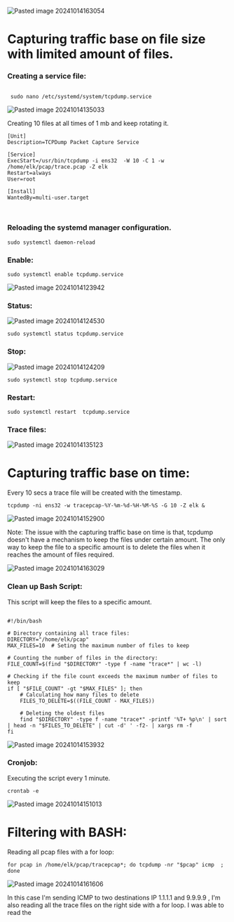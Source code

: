 


![Pasted image 20241014163054](https://github.com/user-attachments/assets/6e5b4b02-a994-4248-bce9-0631f5409575)




# Capturing traffic base on file size with limited amount of files.


### Creating a service file:

```

 sudo nano /etc/systemd/system/tcpdump.service

```


![Pasted image 20241014135033](https://github.com/user-attachments/assets/6806685f-6976-4526-8359-3efde79a3b88)




Creating 10 files at all times of 1 mb and keep rotating it.

```                                                                   
[Unit]
Description=TCPDump Packet Capture Service

[Service]
ExecStart=/usr/bin/tcpdump -i ens32  -W 10 -C 1 -w /home/elk/pcap/trace.pcap -Z elk
Restart=always
User=root

[Install]
WantedBy=multi-user.target



```

### Reloading the systemd manager configuration. 



```
sudo systemctl daemon-reload
```


### Enable:

```
sudo systemctl enable tcpdump.service
```


![Pasted image 20241014123942](https://github.com/user-attachments/assets/8ae1e58b-563f-46d9-94cf-3e86cb489470)



### Status:

![Pasted image 20241014124530](https://github.com/user-attachments/assets/154d7273-fb64-4dad-9e93-24753c86b2f9)

```
sudo systemctl status tcpdump.service

```

### Stop:


![Pasted image 20241014124209](https://github.com/user-attachments/assets/506ad85d-2188-476f-ae89-ca3f038de212)

```
sudo systemctl stop tcpdump.service

```


### Restart:

```
sudo systemctl restart  tcpdump.service

```

### Trace files:


![Pasted image 20241014135123](https://github.com/user-attachments/assets/2b2ca796-3302-4276-b082-abb8ff638b23)






# Capturing traffic base on time:



Every 10 secs a trace file will be created with the timestamp.

```
tcpdump -ni ens32 -w tracepcap-%Y-%m-%d-%H-%M-%S -G 10 -Z elk &  
```




![Pasted image 20241014152900](https://github.com/user-attachments/assets/a0ad3886-a0ef-41cf-b0ae-aa142e5009cd)


Note: The issue with the capturing traffic base on time is that, tcpdump doesn't have a mechanism to keep the files under certain amount.  The only way to keep the file to a specific amount is to delete the files when it reaches the amount of files required. 




![Pasted image 20241014163029](https://github.com/user-attachments/assets/c9d848c2-ecd5-473a-9a76-7c18d7ab78ae)


### Clean up Bash Script:

This script will keep the files to a specific amount.

```

#!/bin/bash

# Directory containing all trace files:
DIRECTORY="/home/elk/pcap"
MAX_FILES=10  # Seting the maximum number of files to keep

# Counting the number of files in the directory:
FILE_COUNT=$(find "$DIRECTORY" -type f -name "trace*" | wc -l)

# Checking if the file count exceeds the maximum number of files to keep
if [ "$FILE_COUNT" -gt "$MAX_FILES" ]; then
    # Calculating how many files to delete
    FILES_TO_DELETE=$((FILE_COUNT - MAX_FILES))

    # Deleting the oldest files
    find "$DIRECTORY" -type f -name "trace*" -printf '%T+ %p\n' | sort | head -n "$FILES_TO_DELETE" | cut -d' ' -f2- | xargs rm -f
fi

```


![Pasted image 20241014153932](https://github.com/user-attachments/assets/239a2fe6-a679-4edb-967b-9677f0f129ee)



### Cronjob:

Executing the script every 1 minute.

```
crontab -e

```


![Pasted image 20241014151013](https://github.com/user-attachments/assets/e74189ad-7809-4e9b-be27-260d4f13f2b1)





# Filtering with BASH:


Reading all pcap files with a for loop:


```
for pcap in /home/elk/pcap/tracepcap*; do tcpdump -nr "$pcap" icmp  ; done 
```

![Pasted image 20241014161606](https://github.com/user-attachments/assets/488c11b5-f21b-4c60-9876-67156d084894)




In this case I'm sending ICMP to two destinations IP 1.1.1.1 and 9.9.9.9 , I'm  also reading all the trace files on the right side with a for loop. I was able to read the 
